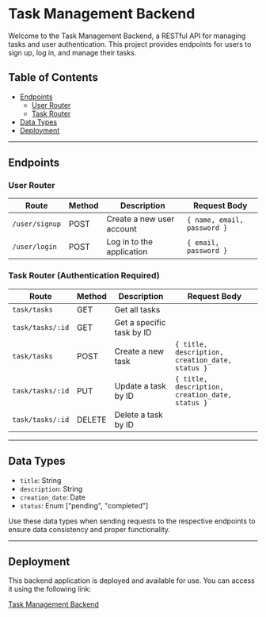 # Task Management Backend

Welcome to the Task Management Backend, a RESTful API for managing tasks and user authentication. This project provides endpoints for users to sign up, log in, and manage their tasks.

## Table of Contents
- [Endpoints](#endpoints)
  - [User Router](#user-router)
  - [Task Router](#task-router)
- [Data Types](#data-types)
- [Deployment](#deployment)

---

## Endpoints

### User Router

| Route          | Method | Description                        | Request Body                  |
| -------------- | ------ | ---------------------------------- | ----------------------------- |
| `/user/signup` | POST   | Create a new user account          | `{ name, email, password }`     |
| `/user/login`  | POST   | Log in to the application          | `{ email, password }`     |

### Task Router (Authentication Required)

| Route            | Method | Description                          | Request Body                                            |
| --------------   | ------ | ------------------------------------ | ------------------------------------------------------- |
| `task/tasks`         | GET    | Get all tasks                         |                                                         |
| `task/tasks/:id`     | GET    | Get a specific task by ID            |                                                         |
| `task/tasks`         | POST   | Create a new task                    | `{ title, description, creation_date, status }`         |
| `task/tasks/:id`     | PUT    | Update a task by ID                  | `{ title, description, creation_date, status }`         |
| `task/tasks/:id`     | DELETE | Delete a task by ID                  |                                                         |

---

## Data Types

- `title`: String
- `description`: String
- `creation_date`: Date
- `status`: Enum ["pending", "completed"]

Use these data types when sending requests to the respective endpoints to ensure data consistency and proper functionality.

---

## Deployment

This backend application is deployed and available for use. You can access it using the following link:

[Task Management Backend](https://abc)


